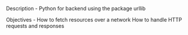 Description -
Python for backend using the package urllib

Objectives -
How to fetch resources over a network
How to handle HTTP requests and responses
